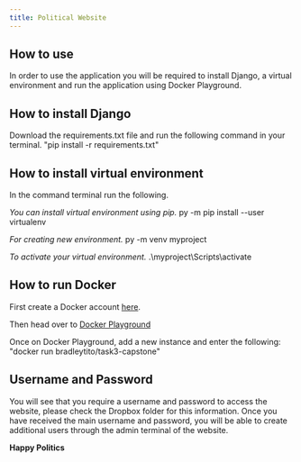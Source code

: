 ```yaml
---
title: Political Website
---
```


## How to use
In order to use the application you will be required to install Django, a virtual environment and run the application using Docker Playground.

## How to install Django
Download the requirements.txt file and run the following command in your terminal.
"pip install -r requirements.txt"

## How to install virtual environment
In the command terminal run the following.

*You can install virtual environment using pip.*
py -m pip install --user virtualenv
 
*For creating new environment.*
py -m venv myproject
 
*To activate your virtual environment.*
.\myproject\Scripts\activate

## How to run Docker
First create a Docker account [here](https://hub.docker.com/).

Then head over to [Docker Playground](https://labs.play-with-docker.com/)

Once on Docker Playground, add a new instance and enter the following:
	"docker run bradleytito/task3-capstone"

## Username and Password
You will see that you require a username and password to access the website, please check the Dropbox folder for this information.
Once you have received the main username and password, you will be able to create additional users through the admin terminal of the website.

**Happy Politics**
